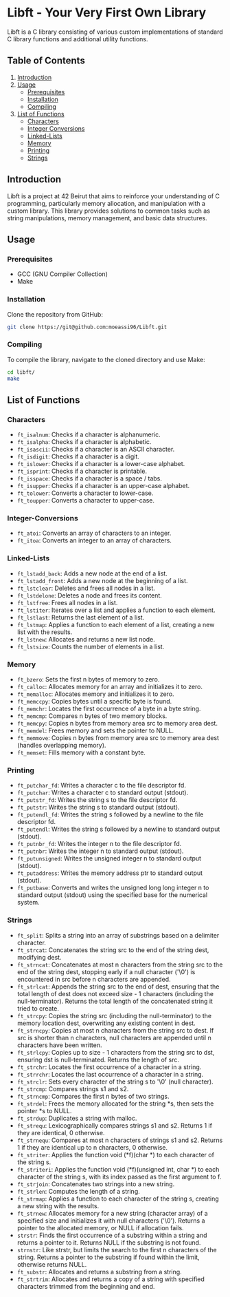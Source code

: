 # Libft - Your Very First Own Library

Libft is a C library consisting of various custom implementations of standard C library functions and additional utility functions.

## Table of Contents
1. [Introduction](#introduction)
2. [Usage](#usage)
    - [Prerequisites](#prerequisites)
    - [Installation](#installation)
    - [Compiling](#compiling)
3. [List of Functions](#list-of-functions)
    - [Characters](#Characters)
    - [Integer Conversions](#Integer-Conversions)
    - [Linked-Lists](#Linked-Lists)
    - [Memory](#Memory)
    - [Printing](#Printing)
    - [Strings](#Strings)

## Introduction

Libft is a project at 42 Beirut that aims to reinforce your understanding of C programming, particularly memory allocation, and manipulation with a custom library. This library provides solutions to common tasks such as string manipulations, memory management, and basic data structures.

## Usage

### Prerequisites

- GCC (GNU Compiler Collection)
- Make

### Installation

Clone the repository from GitHub:

```bash
git clone https://git@github.com:moeassi96/Libft.git
```

### Compiling

To compile the library, navigate to the cloned directory and use Make:

```bash
cd libft/
make
```

## List of Functions

### Characters

* `ft_isalnum`: Checks if a character is alphanumeric.
* `ft_isalpha`: Checks if a character is alphabetic.
* `ft_isascii`: Checks if a character is an ASCII character.
* `ft_isdigit`: Checks if a character is a digit.
* `ft_islower`: Checks if a character is a lower-case alphabet.
* `ft_isprint`: Checks if a character is printable.
* `ft_isspace`: Checks if a character is a space / tabs.
* `ft_isupper`: Checks if a character is an upper-case alphabet.
* `ft_tolower`: Converts a character to lower-case.
* `ft_toupper`: Converts a character to upper-case.

### Integer-Conversions

* `ft_atoi`: Converts an array of characters to an integer.
* `ft_itoa`: Converts an integer to an array of characters.

### Linked-Lists

* `ft_lstadd_back`: Adds a new node at the end of a list.
* `ft_lstadd_front`: Adds a new node at the beginning of a list.
* `ft_lstclear`: Deletes and frees all nodes in a list.
* `ft_lstdelone`: Deletes a node and frees its content.
* `ft_lstfree`: Frees all nodes in a list.
* `ft_lstiter`: Iterates over a list and applies a function to each element.
* `ft_lstlast`: Returns the last element of a list.
* `ft_lstmap`: Applies a function to each element of a list, creating a new list with the results.
* `ft_lstnew`: Allocates and returns a new list node.
* `ft_lstsize`: Counts the number of elements in a list.

### Memory

* `ft_bzero`: Sets the first n bytes of memory to zero.
* `ft_calloc`: Allocates memory for an array and initializes it to zero.
* `ft_memalloc`: Allocates memory and initializes it to zero.
* `ft_memccpy`: Copies bytes until a specific byte is found.
* `ft_memchr`: Locates the first occurrence of a byte in a byte string.
* `ft_memcmp`: Compares n bytes of two memory blocks.
* `ft_memcpy`: Copies n bytes from memory area src to memory area dest.
* `ft_memdel`: Frees memory and sets the pointer to NULL.
* `ft_memmove`: Copies n bytes from memory area src to memory area dest (handles overlapping memory).
* `ft_memset`: Fills memory with a constant byte.

### Printing

* `ft_putchar_fd`: Writes a character c to the file descriptor fd.
* `ft_putchar`: Writes a character c to standard output (stdout).
* `ft_putstr_fd`: Writes the string s to the file descriptor fd.
* `ft_putstr`: Writes the string s to standard output (stdout).
* `ft_putendl_fd`: Writes the string s followed by a newline to the file descriptor fd.
* `ft_putendl`: Writes the string s followed by a newline to standard output (stdout).
* `ft_putnbr_fd`: Writes the integer n to the file descriptor fd.
* `ft_putnbr`: Writes the integer n to standard output (stdout).
* `ft_putunsigned`: Writes the unsigned integer n to standard output (stdout).
* `ft_putaddress`: Writes the memory address ptr to standard output (stdout).
* `ft_putbase`: Converts and writes the unsigned long long integer n to standard output (stdout) using the specified base for the numerical system.

### Strings

* `ft_split`: Splits a string into an array of substrings based on a delimiter character.
* `ft_strcat`: Concatenates the string src to the end of the string dest, modifying dest.
* `ft_strncat`: Concatenates at most n characters from the string src to the end of the string dest,
                 stopping early if a null character ('\0') is encountered in src before n characters are appended.
* `ft_strlcat`: Appends the string src to the end of dest, ensuring that the total length of
                 dest does not exceed size - 1 characters (including the null-terminator).
                 Returns the total length of the concatenated string it tried to create.
* `ft_strcpy`: Copies the string src (including the null-terminator) to the memory location dest,
                overwriting any existing content in dest.
* `ft_strncpy`: Copies at most n characters from the string src to dest. If src is shorter than n characters, null characters are appended until n characters have been written.
* `ft_strlcpy`: Copies up to size - 1 characters from the string src to dst, ensuring dst is null-terminated. Returns the length of src.
* `ft_strchr`: Locates the first occurrence of a character in a string.
* `ft_strrchr`: Locates the last occurrence of a character in a string.
* `ft_strclr`: Sets every character of the string s to '\0' (null character).
* `ft_strcmp`: Compares strings s1 and s2.
* `ft_strncmp`: Compares the first n bytes of two strings.
* `ft_strdel`: Frees the memory allocated for the string *s, then sets the pointer *s to NULL.
* `ft_strdup`: Duplicates a string with malloc.
* `ft_strequ`: Lexicographically compares strings s1 and s2. Returns 1 if they are identical, 0 otherwise.
* `ft_strnequ`: Compares at most n characters of strings s1 and s2. Returns 1 if they are identical up to n characters, 0 otherwise.
* `ft_striter`: Applies the function void (*f)(char *) to each character of the string s.
* `ft_striteri`: Applies the function void (*f)(unsigned int, char *) to each character of the string s, with its index passed as the first argument to f.
* `ft_strjoin`: Concatenates two strings into a new string.
* `ft_strlen`: Computes the length of a string.
* `ft_strmap`: Applies a function to each character of the string s, creating a new string with the results.
* `ft_strnew`: Allocates memory for a new string (character array) of a specified size and initializes it with null characters ('\0'). Returns a pointer to the allocated memory, or NULL if allocation fails.
* `strstr`: Finds the first occurrence of a substring within a string and returns a pointer to it. Returns NULL if the substring is not found.
* `strnstr`: Like strstr, but limits the search to the first n characters of the string. Returns a pointer to the substring if found within the limit, otherwise returns NULL.
* `ft_substr`: Allocates and returns a substring from a string.
* `ft_strtrim`: Allocates and returns a copy of a string with specified characters trimmed from the beginning and end.